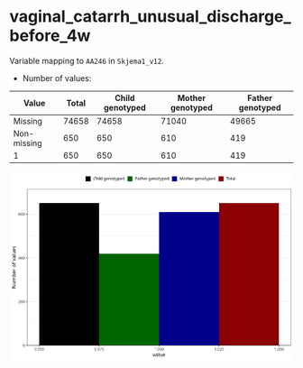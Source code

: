 # vaginal_catarrh_unusual_discharge_before_4w
Variable mapping to `AA246` in `Skjema1_v12`.
- Number of values:

| Value | Total | Child genotyped | Mother genotyped | Father genotyped |
| ----- | ----- | --------------- | ---------------- | ---------------- |
| Missing | 74658 | 74658 | 71040 | 49665 |
| Non-missing | 650 | 650 | 610 | 419 |
| 1 | 650 | 650 | 610 | 419 |



![](vaginal_catarrh_unusual_discharge_before_4w_n.png)



